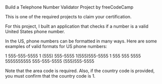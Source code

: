 Build a Telephone Number Validator Project by freeCodeCamp

This is one of the required projects to claim your certification.

For this project, I built an application that checks if a number is a valid United States phone number.

In the US, phone numbers can be formatted in many ways. Here are some examples of valid formats for US phone numbers:

1 555-555-5555
1 (555) 555-5555
1(555)555-5555
1 555 555 5555
5555555555
555-555-5555
(555)555-5555

Note that the area code is required. Also, if the country code is provided, you must confirm that the country code is 1.
